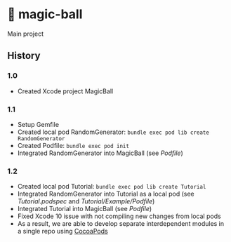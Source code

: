 # 🔮 magic-ball
Main project

## History

### 1.0
- Created Xcode project MagicBall

### 1.1
- Setup Gemfile
- Created local pod RandomGenerator: `bundle exec pod lib create RandomGenerator`
- Created Podfile: `bundle exec pod init`
- Integrated RandomGenerator into MagicBall (see *Podfile*)

### 1.2
- Created local pod Tutorial: `bundle exec pod lib create Tutorial`
- Integrated RandomGenerator into Tutorial as a local pod (see *Tutorial.podspec* and *Tutorial/Example/Podfile*)
- Integrated Tutorial into MagicBall (see *Podfile*)
- Fixed Xcode 10 issue with not compiling new changes from local pods
- As a result, we are able to develop separate interdependent modules in a single repo using [CocoaPods](https://cocoapods.org)

